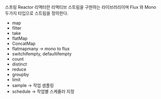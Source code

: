 스프링 Reactor
리액터란 리액티브 스트림을 구현하는 라이브러리이며 Flux 와 Mono 두가지 타입으로 스트림을 정의한다.
- map
- filter
- take
- flatMap
- ConcatMap
- flatmapmany -> mono to flux
- switchifempty, defaultifempty
- count
- distinct
- reduce
- groupby
- limit
- sample -> 작업 샘플링
- schedule -> 작업별 스케쥴러 지정
